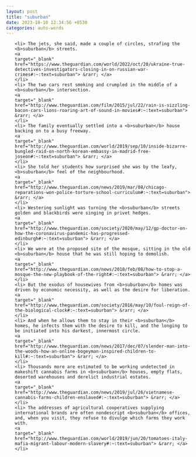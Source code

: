 ```yaml
---
layout: post
title: "suburban"
date: 2023-10-10 12:34:56 +0530
categories: auto-words
---
```

<ol>

    <li> The jets, she said, made a couple of circles, strafing the <b>suburban</b> streets.
    <a 
    target="_blank" 
    href="https://www.theguardian.com/world/2022/oct/20/ukraine-true-detectives-investigators-closing-in-on-russian-war-crimes#:~:text=suburban"> &rarr; </a>
    </li>
    <li> The two cars rest smoking and crumpled in the middle of a <b>suburban</b> intersection.
    <a 
    target="_blank" 
    href="http://www.theguardian.com/film/2015/jul/22/rain-is-sizzling-bacon-cars-lions-roaring-art-of-sound-in-movies#:~:text=suburban"> &rarr; </a>
    </li>
    <li> The family eventually settled into a <b>suburban</b> house backing on to a busy freeway.
    <a 
    target="_blank" 
    href="http://www.theguardian.com/world/2019/sep/10/inside-bizarre-bungled-raid-on-north-korean-embassy-in-madrid-free-joseon#:~:text=suburban"> &rarr; </a>
    </li>
    <li> She told her students how surprised she was by the leafy, <b>suburban</b> feel of the neighbourhood.
    <a 
    target="_blank" 
    href="http://www.theguardian.com/news/2019/mar/08/chicago-reparations-won-police-torture-school-curriculum#:~:text=suburban"> &rarr; </a>
    </li>
    <li> Westering sunlight was turning the <b>suburban</b> streets golden and blackbirds were singing in privet hedges.
    <a 
    target="_blank" 
    href="http://www.theguardian.com/society/2020/may/12/gp-doctor-on-how-the-coronavirus-pandemic-has-progressed-edinburgh#:~:text=suburban"> &rarr; </a>
    </li>
    <li> We were at the proposed site of the mosque, sitting in the old <b>suburban</b> house that he was still hoping to demolish.
    <a 
    target="_blank" 
    href="http://www.theguardian.com/news/2018/feb/08/how-to-stop-a-mosque-the-new-playbook-of-the-right#:~:text=suburban"> &rarr; </a>
    </li>
    <li> But the exodus of housewives from <b>suburban</b> homes was driven by economic necessity, as well as the desire for liberation.
    <a 
    target="_blank" 
    href="http://www.theguardian.com/society/2016/may/10/foul-reign-of-the-biological-clock#:~:text=suburban"> &rarr; </a>
    </li>
    <li> And when he allows them to stay in their <b>suburban</b> homes, he infects them with the desire to kill, and the longing to be initiated into his darkest, innermost circle.
    <a 
    target="_blank" 
    href="http://www.theguardian.com/news/2017/dec/07/slender-man-into-the-woods-how-an-online-bogeyman-inspired-children-to-kill#:~:text=suburban"> &rarr; </a>
    </li>
    <li> Thousands more are estimated to be working undetected in makeshift cannabis farms in <b>suburban</b> houses, empty flats, deserted warehouses and derelict industrial estates.
    <a 
    target="_blank" 
    href="http://www.theguardian.com/news/2019/jul/26/vietnamese-cannabis-farms-children-enslaved#:~:text=suburban"> &rarr; </a>
    </li>
    <li> The addresses of agricultural cooperatives supplying international brands are often nondescript <b>suburban</b> offices, and, when you visit, they refuse to divulge which farms they work with.
    <a 
    target="_blank" 
    href="http://www.theguardian.com/world/2019/jun/20/tomatoes-italy-mafia-migrant-labour-modern-slavery#:~:text=suburban"> &rarr; </a>
    </li>